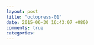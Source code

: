 ```yaml
---
layout: post
title: "octopress-01"
date: 2015-06-30 16:43:07 +0800
comments: true
categories: 
---
```

